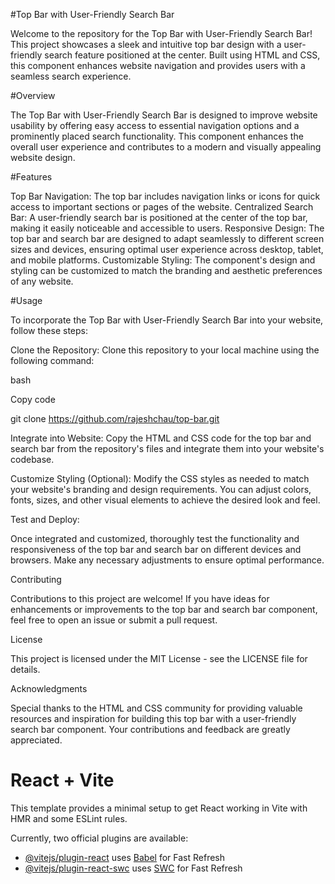 #Top Bar with User-Friendly Search Bar

Welcome to the repository for the Top Bar with User-Friendly Search Bar! This project showcases a sleek and intuitive top bar design with a user-friendly search feature positioned at the center. Built using HTML and CSS, this component enhances website navigation and provides users with a seamless search experience.

#Overview

The Top Bar with User-Friendly Search Bar is designed to improve website usability by offering easy access to essential navigation options and a prominently placed search functionality. This component enhances the overall user experience and contributes to a modern and visually appealing website design.

#Features

Top Bar Navigation: The top bar includes navigation links or icons for quick access to important sections or pages of the website.
Centralized Search Bar: A user-friendly search bar is positioned at the center of the top bar, making it easily noticeable and accessible to users.
Responsive Design: The top bar and search bar are designed to adapt seamlessly to different screen sizes and devices, ensuring optimal user experience across desktop, tablet, and mobile platforms.
Customizable Styling: The component's design and styling can be customized to match the branding and aesthetic preferences of any website.

#Usage

To incorporate the Top Bar with User-Friendly Search Bar into your website, follow these steps:

Clone the Repository: Clone this repository to your local machine using the following command:

bash

Copy code

git clone https://github.com/rajeshchau/top-bar.git

Integrate into Website: Copy the HTML and CSS code for the top bar and search bar from the repository's files and integrate them into your website's codebase.

Customize Styling (Optional): Modify the CSS styles as needed to match your website's branding and design requirements. You can adjust colors, fonts, sizes, and other visual elements to achieve the desired look and feel.

Test and Deploy:

Once integrated and customized, thoroughly test the functionality and responsiveness of the top bar and search bar on different devices and browsers. Make any necessary adjustments to ensure optimal performance.

Contributing

Contributions to this project are welcome! If you have ideas for enhancements or improvements to the top bar and search bar component, feel free to open an issue or submit a pull request.

License

This project is licensed under the MIT License - see the LICENSE file for details.

Acknowledgments

Special thanks to the HTML and CSS community for providing valuable resources and inspiration for building this top bar with a user-friendly search bar component. Your contributions and feedback are greatly appreciated.


# React + Vite

This template provides a minimal setup to get React working in Vite with HMR and some ESLint rules.

Currently, two official plugins are available:

- [@vitejs/plugin-react](https://github.com/vitejs/vite-plugin-react/blob/main/packages/plugin-react/README.md) uses [Babel](https://babeljs.io/) for Fast Refresh
- [@vitejs/plugin-react-swc](https://github.com/vitejs/vite-plugin-react-swc) uses [SWC](https://swc.rs/) for Fast Refresh
